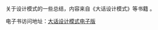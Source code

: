 

关于设计模式的一些总结，内容来自《大话设计模式》等书籍 。

电子书访问地址：[大话设计模式电子版]( https://zhang-xudong.github.io/design-pattern/ )

